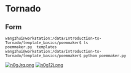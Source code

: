 

# Tornado



## Form



```shell
wangzhui@workstation:/data/Introduction-to-Tornado/template_basics/poemmaker$ ls
poemmaker.py  templates
wangzhui@workstation:/data/Introduction-to-Tornado/template_basics/poemmaker$ python poemmaker.py 
```

[![n0gJrq.png](https://s2.ax1x.com/2019/09/12/n0gJrq.png)](https://imgchr.com/i/n0gJrq)
[![n0g12j.png](https://s2.ax1x.com/2019/09/12/n0g12j.png)](https://imgchr.com/i/n0g12j)




